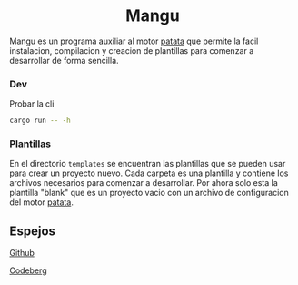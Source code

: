 <h1 align = center >Mangu</h1>

Mangu es un programa auxiliar al motor [patata](https://gitlab.com/patata-engine/patata-engine.git) que permite la facil instalacion, compilacion y creacion de plantillas para comenzar a desarrollar de forma sencilla.

### Dev
Probar la cli 
```bash
cargo run -- -h
```

### Plantillas
En el directorio `templates` se encuentran las plantillas que se pueden usar para crear un proyecto nuevo.
Cada carpeta es una plantilla y contiene los archivos necesarios para comenzar a desarrollar.
Por ahora solo esta la plantilla "blank" que es un proyecto vacio con un archivo de configuracion del motor [patata](https://gitlab.com/patata-engine/patata-engine.git).

## Espejos
[Github](https://github.com/Sendan4/Mangu.git)

[Codeberg](https://codeberg.org/Sendan/Mangu.git)